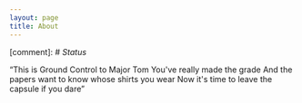 ```yaml
---
layout: page
title: About
---
```


[comment]: # *Status*

“This is Ground Control to Major Tom
You've really made the grade
And the papers want to know whose shirts you wear
Now it's time to leave the capsule if you dare”

